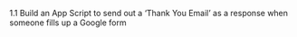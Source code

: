1.1 Build an App Script to send out a ‘Thank You Email’ as a response when someone fills up a Google form

